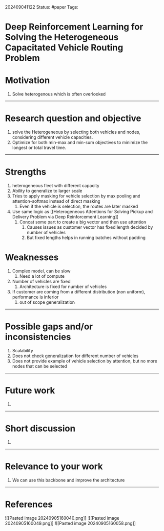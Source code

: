 202409041122
Status: #paper
Tags:

# Deep Reinforcement Learning for Solving the Heterogeneous Capacitated Vehicle Routing Problem

# Motivation
1. Solve heterogenous which is often overlooked

------

# Research question and objective
1. solve the Heterogeneous by selecting both vehicles and nodes, considering different vehicle capacities.
2. Optimize for both min-max and min-sum objectives to minimize the longest or total travel time.

--------
# Strengths
1. heterogeneous fleet with different capacity
2. Ability to generalize to larger scale
3. Tries to apply masking for vehicle selection by max pooling and attention-softmax instead of direct masking
	1. Even if the vehicle is selection, the routes are later masked
4. Use same logic as [[Heterogeneous Attentions for Solving Pickup and Delivery Problem via Deep Reinforcement Learning]]
	1. Concat some part to create a big vector and then use attention
		1. Causes issues as customer vector has fixed length decided by number of vehicles
		2. But fixed lengths helps in running batches without padding


# Weaknesses
1. Complex model, can be slow
	1. Need a lot of compute
2. Number of vehicles are fixed
	1. Architecture is fixed for number of vehicles
3. If customer are coming from a different distribution (non uniform), performance is inferior
	1. out of scope generalization
---------

# Possible gaps and/or inconsistencies
1. Scalability
2. Does not check generalization for different number of vehicles
3. Does not provide example of vehicle selection by attention, but no more nodes that can be selected

--------

# Future work
1. 

------
# Short discussion
1. 

-----

# Relevance to your work
1. We can use this backbone and improve the architecture

-------
# References


![[Pasted image 20240905160040.png]]
![[Pasted image 20240905160049.png]]
![[Pasted image 20240905160058.png]]

